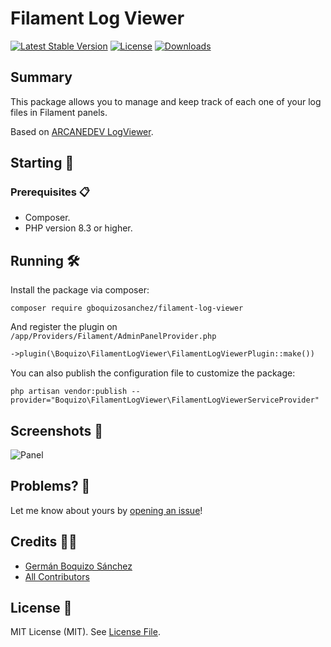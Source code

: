 # Filament Log Viewer

[![Latest Stable Version](https://poser.pugx.org/gboquizosanchez/version.svg)](https://packagist.org/packages/gboquizosanchez/filament-log-viewer)
[![License](https://poser.pugx.org/tomatophp/filament-log-viewer/license.svg)](https://packagist.org/packages/gboquizosanchez/filament-log-viewer)
[![Downloads](https://poser.pugx.org/tomatophp/filament-log-viewer/d/total.svg)](https://packagist.org/packages/gboquizosanchez/filament-log-viewer)

## Summary

This package allows you to manage and keep track of each one of your log files in Filament panels.

Based on [ARCANEDEV LogViewer](https://github.com/ARCANEDEV/LogViewer).

## Starting 🚀

### Prerequisites 📋

- Composer.
- PHP version 8.3 or higher.

## Running 🛠️

Install the package via composer:

```shell
composer require gboquizosanchez/filament-log-viewer
```

And register the plugin on `/app/Providers/Filament/AdminPanelProvider.php`

```php
->plugin(\Boquizo\FilamentLogViewer\FilamentLogViewerPlugin::make())
```

You can also publish the configuration file to customize the package:

```shell
php artisan vendor:publish --provider="Boquizo\FilamentLogViewer\FilamentLogViewerServiceProvider"
```

## Screenshots 💄

![Panel](https://raw.githubusercontent.com/gboquizosanchez/filament-log-viewer/main/arts/panel.png)

## Problems? 🚨

Let me know about yours by [opening an issue](https://github.com/gboquizosanchez/filament-log-viewer/issues/new)!

## Credits 🧑‍💻

- [Germán Boquizo Sánchez](mailto:germanboquizosanchez@gmail.com)
- [All Contributors](../../contributors)

## License 📄

MIT License (MIT). See [License File](LICENSE.md).
